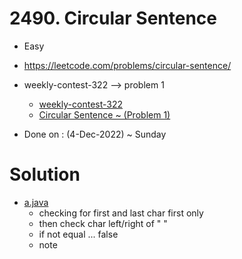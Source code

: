 # 2490. Circular Sentence

- Easy
- https://leetcode.com/problems/circular-sentence/
- weekly-contest-322 --> problem 1
  - [weekly-contest-322](https://leetcode.com/contest/weekly-contest-322/)
  - [Circular Sentence ~ (Problem 1)](https://leetcode.com/contest/weekly-contest-322/problems/circular-sentence/)

- Done on : (4-Dec-2022) ~ Sunday

# Solution

- [a.java](./a.java)
  - checking for first and last char first only
  - then check char left/right of " "
  - if not equal ... false
  - note
